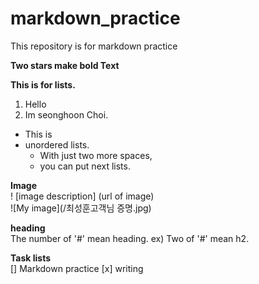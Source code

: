 # markdown_practice
This repository is for markdown practice

**Two stars make bold Text**

**This is for lists.**
1. Hello
2. Im seonghoon Choi.
 
* This is
* unordered lists.
  * With just two more spaces,
  * you can put next lists.

**Image** <br>
!
[image description]
(url of image)<br>
![My image](/최성훈고객님 증명.jpg)

**heading** <br>
The number of '#' mean heading.
ex) Two of '#' mean h2.

**Task lists** <br>
[] Markdown practice
[x] writing
